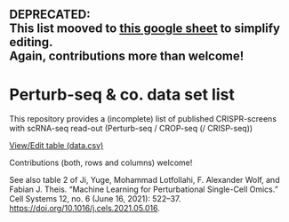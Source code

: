 **DEPRECATED:
<br>This list mooved to [this google sheet](https://docs.google.com/spreadsheets/d/1zDGwpn5Ctvqg7tvnxM8DIFwu-nV2ZBZ1cgPxsXKXlAg/edit?usp=sharing) to simplify editing. <br> Again, contributions more than welcome!**
---
# Perturb-seq & co. data set list
This repository provides a (incomplete) list of published CRISPR-screens with scRNA-seq read-out (Perturb-seq / CROP-seq (/ CRISP-seq))

[View/Edit table (data.csv)](/data.csv)

Contributions (both, rows and columns) welcome! 

See also table 2 of Ji, Yuge, Mohammad Lotfollahi, F. Alexander Wolf, and Fabian J. Theis. “Machine Learning for Perturbational Single-Cell Omics.” Cell Systems 12, no. 6 (June 16, 2021): 522–37. https://doi.org/10.1016/j.cels.2021.05.016.

